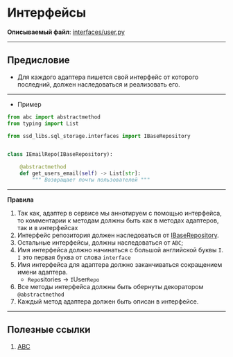 # Интерфейсы

**Описываемый файл**: [interfaces/user.py](../../../../../components/backend/demo_project/application/interfaces/email.py)


---


## **Предисловие**
* Для каждого адаптера пишется свой интерфейс от которого последний, должен наследоваться и реализовать его.


---


* Пример
```python
from abc import abstractmethod
from typing import List

from ssd_libs.sql_storage.interfaces import IBaseRepository


class IEmailRepo(IBaseRepository):

    @abstractmethod
    def get_users_email(self) -> List[str]:
        """ Возвращает почты пользователей """

```

---


**Правила**
1. Так как, адаптер в сервисе мы аннотируем с помощью интерфейса, то комментарии 
к методам должны быть как в методах адаптеров, так и в интерфейсах
2. Интерфейс репозитория должен наследоваться от [IBaseRepository](../../../../../components/backend/ssd_libs/sql_storage/interface.py).
3. Остальные интерфейсы, должны наследоваться от `ABC`;
4. Имя интерфейса должно начинаться с большой английской буквы `I`. `I`
это первая буква от слова `interface`
1. Имя интерфейса для адаптера должно заканчиваться сокращением имени адаптера.
    - `Repo`sitories -> `I`User`Repo`
2. Все методы интерфейса должны быть обернуты декоратором `@abstractmethod`
3. Каждый метод адаптера должен быть описан в интерфейсе.


---
## Полезные ссылки

1. [ABC](https://habr.com/ru/articles/72757/)
